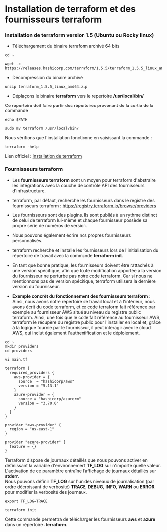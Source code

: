 # Installation de terraform et des fournisseurs terraform

### Installation de terraform version 1.5 (Ubuntu ou Rocky linux)

- Téléchargement du binaire terraform archivé 64 bits

```
cd ~
```

```
wget -c https://releases.hashicorp.com/terraform/1.5.5/terraform_1.5.5_linux_amd64.zip
```

- Décompression du binaire archivé

```
unzip terraform_1.5.5_linux_amd64.zip
```

- Déplaçons le binaire **terraform** vers le repertoire **/usr/local/bin/**

Ce repertoire doit faire partir des répertoires provenant de la sortie de la commande 

```
echo $PATH
```

```
sudo mv terraform /usr/local/bin/
```

Nous vérifions que l'installation fonctionne en saisissant la commande :

```
terraform -help
```

Lien officiel : [Installation de terraform](https://developer.hashicorp.com/terraform/tutorials/aws-get-started/install-cli)

### Fournisseurs terraform

- Les **fournisseurs terraform** sont un moyen pour terraform d'abstraire les intégrations avec la couche de contrôle API des fournisseurs d'infrastructure.

- terraform, par défaut, recherche les fournisseurs dans le registre des fournisseurs terraform : https://registry.terraform.io/browse/providers

- Les fournisseurs sont des plugins. Ils sont publiés à un rythme distinct de celui de terraform lui-même et chaque fournisseur possède sa propre série de numéros de version.

- Nous pouvons également écrire nos propres fournisseurs personnalisés.

- terraform recherche et installe les fournisseurs lors de l'initialisation du répertoire de travail avec la commande **terraform init**.

- En tant que bonne pratique, les fournisseurs doivent être rattachés à une version spécifique, afin que toute modification apportée à la version du fournisseur ne perturbe pas notre code terraform. Car si nous ne mentionnons pas de version spécifique, terraform utilisera la dernière version du fournisseur.

- **Exemple concrèt du fonctionnement des fournisseurs terraform** :
Ainsi, nous avons notre repertoire de travail local et à l'intérieur, nous avons écrit du code terraform, et ce code terraform fait référence par exemple au fournisseur AWS situé au niveau du registre public terraform. Ainsi, une fois que le code fait référence au fournisseur AWS, terraform le récupère du registre public pour l'installer en local et, grâce à la logique fournie par le fournisseur, il peut interagir avec le cloud AWS, qui inclut également l'authentification et le déploiement.

```
cd ~
mkdir providers
cd providers
```

```
vi main.tf
```

```
terraform {
  required_providers {
    aws-provider = {
      source  = "hashicorp/aws"
      version = "5.13.1"
    }
    azure-provider = {
      source = "hashicorp/azurerm"
      version = "3.70.0"
    }
  }
}

provider "aws-provider" {
  region = "us-east-1" 
}

provider "azure-provider" {
  feature = {}
}
```

Terraform dispose de journaux détaillés que nous pouvons activer en définissant la variable d'environnement **TF_LOG** sur n'importe quelle valeur. L'activation de ce paramètre entraîne l'affichage de journaux détaillés sur **stderr**.
<br>
Nous pouvons définir **TF_LOG** sur l'un des niveaux de journalisation (par ordre décroissant de verbosité) **TRACE**, **DEBUG**, **INFO**, **WARN** ou **ERROR** pour modifier la verbosité des journaux.

```
export TF_LOG=TRACE
```

```
terraform init
```

Cette commande permettra de télécharger les fournisseurs **aws** et **azure** dans un répertoire **.terraform**.